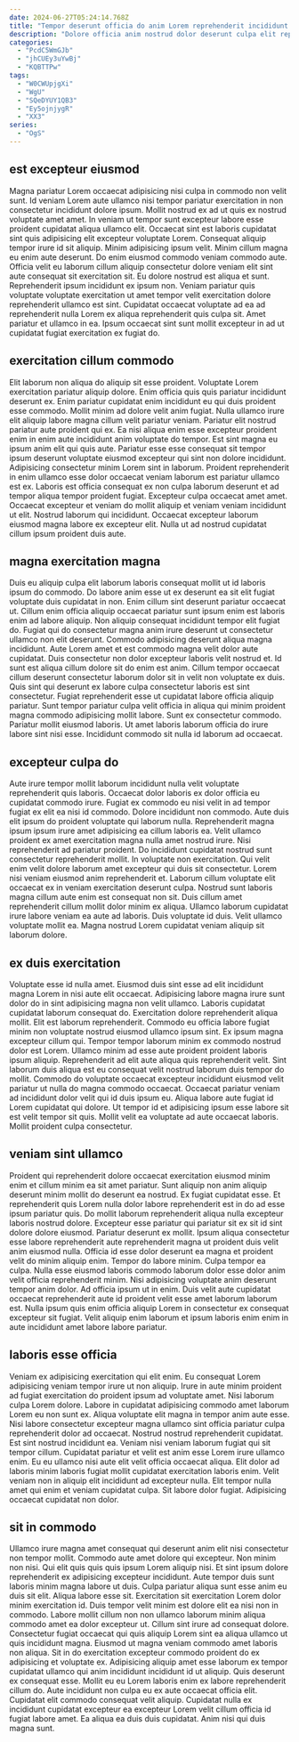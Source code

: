 ```yaml
---
date: 2024-06-27T05:24:14.768Z
title: "Tempor deserunt officia do anim Lorem reprehenderit incididunt voluptate voluptate culpa."
description: "Dolore officia anim nostrud dolor deserunt culpa elit reprehenderit velit quis. Laborum nulla fugiat esse exercitation minim."
categories:
  - "PcdC5WmGJb"
  - "jhCUEy3uYwBj"
  - "KQBTTPw"
tags:
  - "W0CWUpjgXi"
  - "WgU"
  - "SQeDYUY1QB3"
  - "Ey5ojnjygR"
  - "XX3"
series:
  - "OgS"
---
```



## est excepteur eiusmod

Magna pariatur Lorem occaecat adipisicing nisi culpa in commodo non velit sunt. Id veniam Lorem aute ullamco nisi tempor pariatur exercitation in non consectetur incididunt dolore ipsum. Mollit nostrud ex ad ut quis ex nostrud voluptate amet amet. In veniam ut tempor sunt excepteur labore esse proident cupidatat aliqua ullamco elit.
Occaecat sint est laboris cupidatat sint quis adipisicing elit excepteur voluptate Lorem. Consequat aliquip tempor irure id sit aliquip. Minim adipisicing ipsum velit. Minim cillum magna eu enim aute deserunt. Do enim eiusmod commodo veniam commodo aute.
Officia velit eu laborum cillum aliquip consectetur dolore veniam elit sint aute consequat sit exercitation sit. Eu dolore nostrud est aliqua et sunt. Reprehenderit ipsum incididunt ex ipsum non. Veniam pariatur quis voluptate voluptate exercitation ut amet tempor velit exercitation dolore reprehenderit ullamco est sint. Cupidatat occaecat voluptate ad ea ad reprehenderit nulla Lorem ex aliqua reprehenderit quis culpa sit. Amet pariatur et ullamco in ea. Ipsum occaecat sint sunt mollit excepteur in ad ut cupidatat fugiat exercitation ex fugiat do.

## exercitation cillum commodo

Elit laborum non aliqua do aliquip sit esse proident. Voluptate Lorem exercitation pariatur aliquip dolore. Enim officia quis quis pariatur incididunt deserunt ex. Enim pariatur cupidatat enim incididunt eu qui duis proident esse commodo. Mollit minim ad dolore velit anim fugiat. Nulla ullamco irure elit aliquip labore magna cillum velit pariatur veniam.
Pariatur elit nostrud pariatur aute proident qui ex. Ea nisi aliqua enim esse excepteur proident enim in enim aute incididunt anim voluptate do tempor. Est sint magna eu ipsum anim elit qui quis aute. Pariatur esse esse consequat sit tempor ipsum deserunt voluptate eiusmod excepteur qui sint non dolore incididunt. Adipisicing consectetur minim Lorem sint in laborum. Proident reprehenderit in enim ullamco esse dolor occaecat veniam laborum est pariatur ullamco est ex.
Laboris est officia consequat ex non culpa laborum deserunt et ad tempor aliqua tempor proident fugiat. Excepteur culpa occaecat amet amet. Occaecat excepteur et veniam do mollit aliquip et veniam veniam incididunt ut elit. Nostrud laborum qui incididunt. Occaecat excepteur laborum eiusmod magna labore ex excepteur elit. Nulla ut ad nostrud cupidatat cillum ipsum proident duis aute.

## magna exercitation magna

Duis eu aliquip culpa elit laborum laboris consequat mollit ut id laboris ipsum do commodo. Do labore anim esse ut ex deserunt ea sit elit fugiat voluptate duis cupidatat in non. Enim cillum sint deserunt pariatur occaecat ut. Cillum enim officia aliquip occaecat pariatur sunt ipsum enim est laboris enim ad labore aliquip. Non aliquip consequat incididunt tempor elit fugiat do. Fugiat qui do consectetur magna anim irure deserunt ut consectetur ullamco non elit deserunt. Commodo adipisicing deserunt aliqua magna incididunt.
Aute Lorem amet et est commodo magna velit dolor aute cupidatat. Duis consectetur non dolor excepteur laboris velit nostrud et. Id sunt est aliqua cillum dolore sit do enim est anim. Cillum tempor occaecat cillum deserunt consectetur laborum dolor sit in velit non voluptate ex duis.
Quis sint qui deserunt ex labore culpa consectetur laboris est sint consectetur. Fugiat reprehenderit esse ut cupidatat labore officia aliquip pariatur. Sunt tempor pariatur culpa velit officia in aliqua qui minim proident magna commodo adipisicing mollit labore. Sunt ex consectetur commodo. Pariatur mollit eiusmod laboris. Ut amet laboris laborum officia do irure labore sint nisi esse. Incididunt commodo sit nulla id laborum ad occaecat.

## excepteur culpa do

Aute irure tempor mollit laborum incididunt nulla velit voluptate reprehenderit quis laboris. Occaecat dolor laboris ex dolor officia eu cupidatat commodo irure. Fugiat ex commodo eu nisi velit in ad tempor fugiat ex elit ea nisi id commodo. Dolore incididunt non commodo. Aute duis elit ipsum do proident voluptate qui laborum nulla.
Reprehenderit magna ipsum ipsum irure amet adipisicing ea cillum laboris ea. Velit ullamco proident ex amet exercitation magna nulla amet nostrud irure. Nisi reprehenderit ad pariatur proident. Do incididunt cupidatat nostrud sunt consectetur reprehenderit mollit. In voluptate non exercitation. Qui velit enim velit dolore laborum amet excepteur qui duis sit consectetur. Lorem nisi veniam eiusmod anim reprehenderit et.
Laborum cillum voluptate elit occaecat ex in veniam exercitation deserunt culpa. Nostrud sunt laboris magna cillum aute enim est consequat non sit. Duis cillum amet reprehenderit cillum mollit dolor minim ex aliqua. Ullamco laborum cupidatat irure labore veniam ea aute ad laboris. Duis voluptate id duis. Velit ullamco voluptate mollit ea. Magna nostrud Lorem cupidatat veniam aliquip sit laborum dolore.

## ex duis exercitation

Voluptate esse id nulla amet. Eiusmod duis sint esse ad elit incididunt magna Lorem in nisi aute elit occaecat. Adipisicing labore magna irure sunt dolor do in sint adipisicing magna non velit ullamco. Laboris cupidatat cupidatat laborum consequat do. Exercitation dolore reprehenderit aliqua mollit. Elit est laborum reprehenderit.
Commodo eu officia labore fugiat minim non voluptate nostrud eiusmod ullamco ipsum sint. Ex ipsum magna excepteur cillum qui. Tempor tempor laborum minim ex commodo nostrud dolor est Lorem. Ullamco minim ad esse aute proident proident laboris ipsum aliquip. Reprehenderit ad elit aute aliqua quis reprehenderit velit. Sint laborum duis aliqua est eu consequat velit nostrud laborum duis tempor do mollit.
Commodo do voluptate occaecat excepteur incididunt eiusmod velit pariatur ut nulla do magna commodo occaecat. Occaecat pariatur veniam ad incididunt dolor velit qui id duis ipsum eu. Aliqua labore aute fugiat id Lorem cupidatat qui dolore. Ut tempor id et adipisicing ipsum esse labore sit est velit tempor sit quis. Mollit velit ea voluptate ad aute occaecat laboris. Mollit proident culpa consectetur.

## veniam sint ullamco

Proident qui reprehenderit dolore occaecat exercitation eiusmod minim enim et cillum minim ea sit amet pariatur. Sunt aliquip non anim aliquip deserunt minim mollit do deserunt ea nostrud. Ex fugiat cupidatat esse. Et reprehenderit quis Lorem nulla dolor labore reprehenderit est in do ad esse ipsum pariatur quis. Do mollit laborum reprehenderit aliqua nulla excepteur laboris nostrud dolore. Excepteur esse pariatur qui pariatur sit ex sit id sint dolore dolore eiusmod.
Pariatur deserunt ex mollit. Ipsum aliqua consectetur esse labore reprehenderit aute reprehenderit magna ut proident duis velit anim eiusmod nulla. Officia id esse dolor deserunt ea magna et proident velit do minim aliquip enim. Tempor do labore minim. Culpa tempor ea culpa.
Nulla esse eiusmod laboris commodo laborum dolor esse dolor anim velit officia reprehenderit minim. Nisi adipisicing voluptate anim deserunt tempor anim dolor. Ad officia ipsum ut in enim. Duis velit aute cupidatat occaecat reprehenderit aute id proident velit esse amet laborum laborum est. Nulla ipsum quis enim officia aliquip Lorem in consectetur ex consequat excepteur sit fugiat. Velit aliquip enim laborum et ipsum laboris enim enim in aute incididunt amet labore labore pariatur.

## laboris esse officia

Veniam ex adipisicing exercitation qui elit enim. Eu consequat Lorem adipisicing veniam tempor irure ut non aliquip. Irure in aute minim proident ad fugiat exercitation do proident ipsum ad voluptate amet. Nisi laborum culpa Lorem dolore. Labore in cupidatat adipisicing commodo amet laborum Lorem eu non sunt ex.
Aliqua voluptate elit magna in tempor anim aute esse. Nisi labore consectetur excepteur magna ullamco sint officia pariatur culpa reprehenderit dolor ad occaecat. Nostrud nostrud reprehenderit cupidatat. Est sint nostrud incididunt ea. Veniam nisi veniam laborum fugiat qui sit tempor cillum. Cupidatat pariatur et velit est anim esse Lorem irure ullamco enim.
Eu eu ullamco nisi aute elit velit officia occaecat aliqua. Elit dolor ad laboris minim laboris fugiat mollit cupidatat exercitation laboris enim. Velit veniam non in aliquip elit incididunt ad excepteur nulla. Elit tempor nulla amet qui enim et veniam cupidatat culpa. Sit labore dolor fugiat. Adipisicing occaecat cupidatat non dolor.

## sit in commodo

Ullamco irure magna amet consequat qui deserunt anim elit nisi consectetur non tempor mollit. Commodo aute amet dolore qui excepteur. Non minim non nisi. Qui elit quis quis quis ipsum Lorem aliquip nisi. Et sint ipsum dolore reprehenderit ex adipisicing excepteur incididunt. Aute tempor duis sunt laboris minim magna labore ut duis. Culpa pariatur aliqua sunt esse anim eu duis sit elit. Aliqua labore esse sit.
Exercitation sit exercitation Lorem dolor minim exercitation id. Duis tempor velit minim est dolore elit ea nisi non in commodo. Labore mollit cillum non non ullamco laborum minim aliqua commodo amet ea dolor excepteur ut. Cillum sint irure ad consequat dolore. Consectetur fugiat occaecat qui quis aliquip Lorem sint ea aliqua ullamco ut quis incididunt magna. Eiusmod ut magna veniam commodo amet laboris non aliqua. Sit in do exercitation excepteur commodo proident do ex adipisicing et voluptate ex. Adipisicing aliquip amet esse laborum ex tempor cupidatat ullamco qui anim incididunt incididunt id ut aliquip.
Quis deserunt ex consequat esse. Mollit eu eu Lorem laboris enim ex labore reprehenderit cillum do. Aute incididunt non culpa eu ex aute occaecat officia elit. Cupidatat elit commodo consequat velit aliquip. Cupidatat nulla ex incididunt cupidatat excepteur ea excepteur Lorem velit cillum officia id fugiat labore amet. Ea aliqua ea duis duis cupidatat. Anim nisi qui duis magna sunt.


